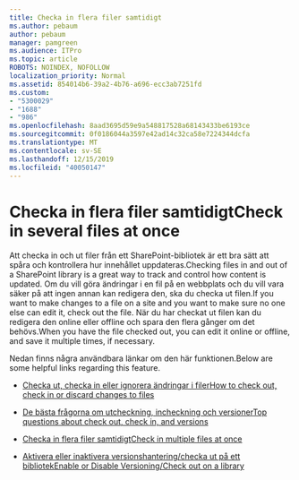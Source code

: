 ```yaml
---
title: Checka in flera filer samtidigt
ms.author: pebaum
author: pebaum
manager: pamgreen
ms.audience: ITPro
ms.topic: article
ROBOTS: NOINDEX, NOFOLLOW
localization_priority: Normal
ms.assetid: 854014b6-39a2-4b76-a696-ecc3ab7251fd
ms.custom:
- "5300029"
- "1688"
- "986"
ms.openlocfilehash: 8aad3695d59e9a548817528a68143433be6193ce
ms.sourcegitcommit: 0f0186044a3597e42ad14c32ca58e7224344dcfa
ms.translationtype: MT
ms.contentlocale: sv-SE
ms.lasthandoff: 12/15/2019
ms.locfileid: "40050147"
---
```

# <a name="check-in-several-files-at-once"></a><span data-ttu-id="7c31c-102">Checka in flera filer samtidigt</span><span class="sxs-lookup"><span data-stu-id="7c31c-102">Check in several files at once</span></span>

<span data-ttu-id="7c31c-103">Att checka in och ut filer från ett SharePoint-bibliotek är ett bra sätt att spåra och kontrollera hur innehållet uppdateras.</span><span class="sxs-lookup"><span data-stu-id="7c31c-103">Checking files in and out of a SharePoint library is a great way to track and control how content is updated.</span></span> <span data-ttu-id="7c31c-104">Om du vill göra ändringar i en fil på en webbplats och du vill vara säker på att ingen annan kan redigera den, ska du checka ut filen.</span><span class="sxs-lookup"><span data-stu-id="7c31c-104">If you want to make changes to a file on a site and you want to make sure no one else can edit it, check out the file.</span></span> <span data-ttu-id="7c31c-105">När du har checkat ut filen kan du redigera den online eller offline och spara den flera gånger om det behövs.</span><span class="sxs-lookup"><span data-stu-id="7c31c-105">When you have the file checked out, you can edit it online or offline, and save it multiple times, if necessary.</span></span>

<span data-ttu-id="7c31c-106">Nedan finns några användbara länkar om den här funktionen.</span><span class="sxs-lookup"><span data-stu-id="7c31c-106">Below are some helpful links regarding this feature.</span></span>

- [<span data-ttu-id="7c31c-107">Checka ut, checka in eller ignorera ändringar i filer</span><span class="sxs-lookup"><span data-stu-id="7c31c-107">How to check out, check in or discard changes to files</span></span>](https://support.office.com/article/check-out-check-in-or-discard-changes-to-files-in-a-library-7e2c12a9-a874-4393-9511-1378a700f6de)

- [<span data-ttu-id="7c31c-108">De bästa frågorna om utcheckning, incheckning och versioner</span><span class="sxs-lookup"><span data-stu-id="7c31c-108">Top questions about check out, check in, and versions</span></span>](https://support.office.com/article/Top-questions-about-check-out-check-in-and-versions-7E941339-E972-4C7A-A79A-80A1FCF84076)

- [<span data-ttu-id="7c31c-109">Checka in flera filer samtidigt</span><span class="sxs-lookup"><span data-stu-id="7c31c-109">Check in multiple files at once</span></span>](https://support.office.com/article/check-out-check-in-or-discard-changes-to-files-in-a-library-7e2c12a9-a874-4393-9511-1378a700f6de)

- [<span data-ttu-id="7c31c-110">Aktivera eller inaktivera versionshantering/checka ut på ett bibliotek</span><span class="sxs-lookup"><span data-stu-id="7c31c-110">Enable or Disable Versioning/Check out on a library</span></span>](https://support.office.com/article/enable-and-configure-versioning-for-a-list-or-library-1555d642-23ee-446a-990a-bcab618c7a37)

  
